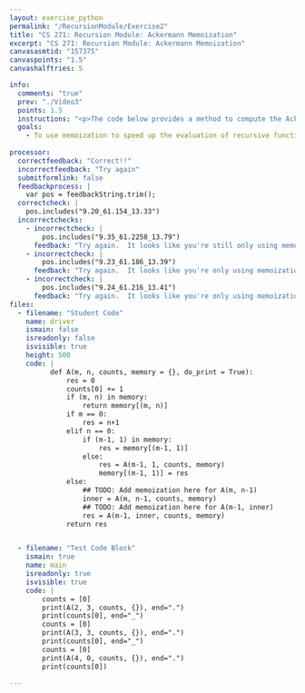 ```yaml
---
layout: exercise_python
permalink: "/RecursionModule/Exercise2"
title: "CS 271: Recursion Module: Ackermann Memoization"
excerpt: "CS 271: Recursion Module: Ackermann Memoization"
canvasasmtid: "157375"
canvaspoints: "1.5"
canvashalftries: 5

info:
  comments: "true"
  prev: "./Video3"
  points: 1.5
  instructions: "<p>The code below provides a method to compute the Ackermann function.  Use memoization to speed it up by checking a dictionary to see if a particular ackermann call has already been computed.</p>"
  goals:
    - To use memoization to speed up the evaluation of recursive functions
    
processor:  
  correctfeedback: "Correct!!" 
  incorrectfeedback: "Try again"
  submitformlink: false
  feedbackprocess: | 
    var pos = feedbackString.trim();
  correctcheck: |
    pos.includes("9.20_61.154_13.33")
  incorrectchecks:
    - incorrectcheck: |
        pos.includes("9.35_61.2258_13.79")
      feedback: "Try again.  It looks like you're still only using memoization for one of the recursive calls"
    - incorrectcheck: |
        pos.includes("9.23_61.186_13.39")
      feedback: "Try again.  It looks like you're only using memoization for one of the recursive calls in the third case"
    - incorrectcheck: |
        pos.includes("9.24_61.216_13.41")
      feedback: "Try again.  It looks like you're only using memoization for one of the recursive calls in the third case"
files:
  - filename: "Student Code"
    name: driver
    ismain: false
    isreadonly: false
    isvisible: true
    height: 500
    code: | 
          def A(m, n, counts, memory = {}, do_print = True):
              res = 0
              counts[0] += 1
              if (m, n) in memory:
                  return memory[(m, n)]
              if m == 0:
                  res = n+1
              elif n == 0:
                  if (m-1, 1) in memory:
                      res = memory[(m-1, 1)]
                  else:
                      res = A(m-1, 1, counts, memory)
                      memory[(m-1, 1)] = res
              else:
                  ## TODO: Add memoization here for A(m, n-1)
                  inner = A(m, n-1, counts, memory)
                  ## TODO: Add memoization here for A(m-1, inner)
                  res = A(m-1, inner, counts, memory)
              return res


  - filename: "Test Code Block"
    ismain: true
    name: main
    isreadonly: true
    isvisible: true
    code: |
        counts = [0]
        print(A(2, 3, counts, {}), end=".")
        print(counts[0], end="_")
        counts = [0]
        print(A(3, 3, counts, {}), end=".")
        print(counts[0], end="_")
        counts = [0]
        print(A(4, 0, counts, {}), end=".")
        print(counts[0])
        
---
```

